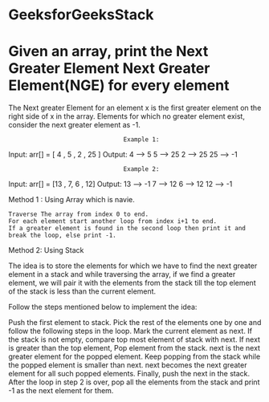 # GeeksforGeeksStack

# Given an array, print the Next Greater Element Next Greater Element(NGE) for every element

The Next greater Element for an element x is the first greater element on the right side of x in the array. Elements for which no greater element exist, consider the next greater element as -1. 

                                    Example 1:
        
Input: arr[] = [ 4 , 5 , 2 , 25 ]
Output:     4  –>   5
            5  –>   25
            2  –>   25
            25 –>   -1

                                    Example 2:
Input: arr[] = [13 , 7, 6 , 12]
Output:  13  –>  -1
          7  –>  12
          6  –>  12
         12  –> -1                                   

Method 1 : Using Array which is navie.

    Traverse The array from index 0 to end.
    For each element start another loop from index i+1 to end.
    If a greater element is found in the second loop then print it and break the loop, else print -1. 


Method 2: Using Stack

The idea is to store the elements for which we have to find the next greater element in a stack and while traversing the array, if we find a greater element, we will pair it with the elements from the stack till the top element of the stack is less than the current element.


Follow the steps mentioned below to implement the idea:

Push the first element to stack.
Pick the rest of the elements one by one and follow the following steps in the loop. 
Mark the current element as next.
If the stack is not empty, compare top most element of stack with next.
If next is greater than the top element, Pop element from the stack. next is the next greater element for the popped element.
Keep popping from the stack while the popped element is smaller than next. next becomes the next greater element for all such popped elements.
Finally, push the next in the stack.
After the loop in step 2 is over, pop all the elements from the stack and print -1 as the next element for them. 


